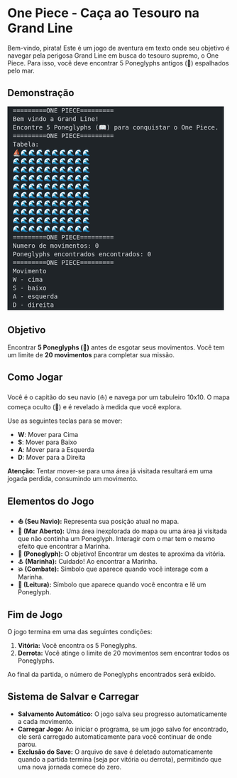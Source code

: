 # One Piece - Caça ao Tesouro na Grand Line

Bem-vindo, pirata! Este é um jogo de aventura em texto onde seu objetivo é navegar pela perigosa Grand Line em busca do tesouro supremo, o One Piece. Para isso, você deve encontrar 5 Poneglyphs antigos (📖) espalhados pelo mar.

## Demonstração

![Demonstração do Jogo](imagem/j.png)

## Objetivo

Encontrar **5 Poneglyphs (📖)** antes de esgotar seus movimentos. Você tem um limite de **20 movimentos** para completar sua missão.

## Como Jogar

Você é o capitão do seu navio (⛵) e navega por um tabuleiro 10x10. O mapa começa oculto (🌊) e é revelado à medida que você explora.

Use as seguintes teclas para se mover:
- **W**: Mover para Cima
- **S**: Mover para Baixo
- **A**: Mover para a Esquerda
- **D**: Mover para a Direita

**Atenção:** Tentar mover-se para uma área já visitada resultará em uma jogada perdida, consumindo um movimento.

## Elementos do Jogo

- **⛵ (Seu Navio):** Representa sua posição atual no mapa.
- **🌊 (Mar Aberto):** Uma área inexplorada do mapa ou uma área já visitada que não continha um Poneglyph. Interagir com o mar tem o mesmo efeito que encontrar a Marinha.
- **📖 (Poneglyph):** O objetivo! Encontrar um destes te aproxima da vitória.
- **⚓ (Marinha):** Cuidado! Ao encontrar a Marinha.
- **💥 (Combate):** Símbolo que aparece quando você interage com a Marinha.
- **🕋 (Leitura):** Símbolo que aparece quando você encontra e lê um Poneglyph.

## Fim de Jogo

O jogo termina em uma das seguintes condições:
1.  **Vitória:** Você encontra os 5 Poneglyphs.
2.  **Derrota:** Você atinge o limite de 20 movimentos sem encontrar todos os Poneglyphs.

Ao final da partida, o número de Poneglyphs encontrados será exibido.

## Sistema de Salvar e Carregar

- **Salvamento Automático:** O jogo salva seu progresso automaticamente a cada movimento.
- **Carregar Jogo:** Ao iniciar o programa, se um jogo salvo for encontrado, ele será carregado automaticamente para você continuar de onde parou.
- **Exclusão do Save:** O arquivo de save é deletado automaticamente quando a partida termina (seja por vitória ou derrota), permitindo que uma nova jornada comece do zero.